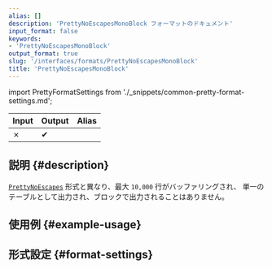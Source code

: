 ```yaml
---
alias: []
description: 'PrettyNoEscapesMonoBlock フォーマットのドキュメント'
input_format: false
keywords:
- 'PrettyNoEscapesMonoBlock'
output_format: true
slug: '/interfaces/formats/PrettyNoEscapesMonoBlock'
title: 'PrettyNoEscapesMonoBlock'
---
```


import PrettyFormatSettings from './_snippets/common-pretty-format-settings.md';

| Input | Output  | Alias |
|-------|---------|-------|
| ✗     | ✔       |       |

## 説明 {#description}

[`PrettyNoEscapes`](./PrettyNoEscapes.md) 形式と異なり、最大 `10,000` 行がバッファリングされ、 
単一のテーブルとして出力され、ブロックで出力されることはありません。

## 使用例 {#example-usage}

## 形式設定 {#format-settings}

<PrettyFormatSettings/>
